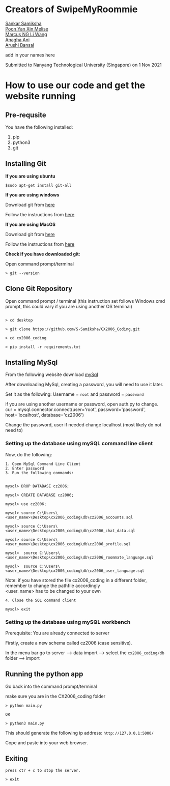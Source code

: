 # Creators of SwipeMyRoommie
[Sankar Samiksha](https://github.com/S-Samiksha) <br/>
[Poon Yan Xin Melise](https://github.com/Melisepoon) <br/>
[Marcus NG Li Wang](https://github.com/ngliwang) <br/>
[Anagha Ani](https://github.com/ana-17) <br/>
[Arushi Bansal](https://github.com/arushiibansal19) <br/>

add in your names here 




Submitted to Nanyang Technological University (Singapore) on 1 Nov 2021

# How to use our code and get the website running 

## Pre-requsite
You have the following installed:
1. pip
2. python3
3. git 

## Installing Git

**If you are using ubuntu** <br>
~~~
$sudo apt-get install git-all
~~~

**If you are using windows** <br>

Download git from [here](https://gitforwindows.org/)

Follow the instructions from [here](https://github.com/git-guides/install-git#:~:text=To%20do%20so%2C%20Navigate%20to,installation%20by%20typing%3A%20git%20version%20)

**If you are using MacOS** <br>

Download git from [here](https://sourceforge.net/projects/git-osx-installer/files/git-2.23.0-intel-universal-mavericks.dmg/download?use_mirror=autoselect)

Follow the instructions from [here](https://github.com/git-guides/install-git#:~:text=To%20do%20so%2C%20Navigate%20to,installation%20by%20typing%3A%20git%20version%20)

**Check if you have downloaded git:**

Open command prompt/terminal 
~~~
> git --version 
~~~

## Clone Git Repository
Open command prompt / terminal (this instruction set follows Windows cmd prompt, this could vary if you are using another OS terminal)

~~~

> cd desktop

> git clone https://github.com/S-Samiksha/CX2006_Coding.git

> cd cx2006_coding

> pip install -r requirements.txt

~~~


## Installing MySql

From the following website download [mySql](https://dev.mysql.com/downloads/mysql/) 


After downloading MySql, creating a password, you will need to use it later. 

Set it as the following:
Username = `root` and password = `password` 



if you are using another username or password, open auth.py to change. <br>
cur = mysql.connector.connect(user='root', password='password',
                    host='localhost',
                    database='cz2006')

Change the password, user 
if needed change localhost (most likely do not need to)



### Setting up the database using mySQL command line client 
Now, do the following:
~~~
1. Open MySql Command Line Client 
2. Enter password 
3. Run the following commands:


mysql> DROP DATABASE cz2006;

mysql> CREATE DATABASE cz2006;

mysql> use cz2006;

mysql> source C:\Users\<user_name>\Desktop\cx2006_coding\db\cz2006_accounts.sql

mysql> source C:\Users\<user_name>\Desktop\cx2006_coding\db\cz2006_chat_data.sql

mysql> source C:\Users\<user_name>\Desktop\cx2006_coding\db\cz2006_profile.sql

mysql>  source C:\Users\<user_name>\Desktop\cx2006_coding\db\cz2006_roommate_language.sql

mysql>  source C:\Users\<user_name>\Desktop\cx2006_coding\db\cz2006_user_language.sql

~~~

Note: if you have stored the file cx2006_coding in a different folder, remember to change the pathfile accordingly<br>
<user_name> has to be changed to your own 

~~~
4. Close the SQL command client 

mysql> exit 
~~~


### Setting up the database using mySQL workbench 
Prerequisite: You are already connected to server <br>

Firstly, create a new schema called cz2006 (case sensitive). <br>

In the menu bar go to server --> data import --> select the `cx2006_coding/db` folder --> import 


## Running the python app

Go back into the command prompt/terminal 

make sure you are in the CX2006_coding folder

~~~
> python main.py 

OR 

> python3 main.py

~~~

This should generate the following ip address: `http://127.0.0.1:5000/`

Cope and paste into your web browser.

## Exiting 
~~~
press ctr + c to stop the server. 

> exit 

~~~










